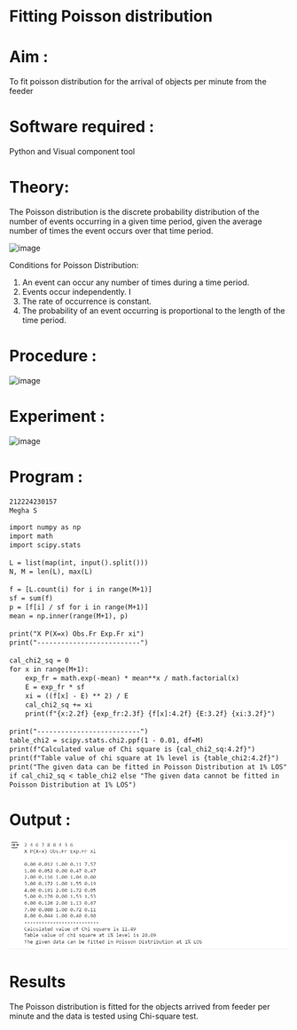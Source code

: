 # Fitting Poisson  distribution
# Aim : 

To fit poisson distribution for the arrival of objects per minute from the feeder

# Software required :  

Python and Visual component tool

# Theory:

The Poisson distribution is the discrete probability distribution of the number of events occurring in a given time period, given the average number of times the event occurs over that time period.

![image](https://user-images.githubusercontent.com/104613195/166248326-fd042076-8b0b-40c4-8b11-1d8e8fcb74db.png)

 Conditions for Poisson Distribution:

1. An event can occur any number of times during a time period.
2. Events occur independently. I
3. The rate of occurrence is constant.
4. The probability of an event occurring is proportional to the length of the time period. 
 
# Procedure :

![image](https://user-images.githubusercontent.com/104613195/166251988-d0c53205-6080-4f7b-ae4c-398178586637.png)

# Experiment :

![image](https://user-images.githubusercontent.com/103921593/230282876-f4a5afbf-cac1-4648-a1b0-c78840638a8e.png)

# Program :
```
212224230157
Megha S

```
```
import numpy as np
import math
import scipy.stats

L = list(map(int, input().split()))
N, M = len(L), max(L)

f = [L.count(i) for i in range(M+1)]
sf = sum(f)
p = [f[i] / sf for i in range(M+1)]
mean = np.inner(range(M+1), p)

print("X P(X=x) Obs.Fr Exp.Fr xi")
print("--------------------------")

cal_chi2_sq = 0
for x in range(M+1):
    exp_fr = math.exp(-mean) * mean**x / math.factorial(x)
    E = exp_fr * sf
    xi = ((f[x] - E) ** 2) / E
    cal_chi2_sq += xi
    print(f"{x:2.2f} {exp_fr:2.3f} {f[x]:4.2f} {E:3.2f} {xi:3.2f}")

print("--------------------------")
table_chi2 = scipy.stats.chi2.ppf(1 - 0.01, df=M)
print(f"Calculated value of Chi square is {cal_chi2_sq:4.2f}")
print(f"Table value of chi square at 1% level is {table_chi2:4.2f}")
print("The given data can be fitted in Poisson Distribution at 1% LOS" if cal_chi2_sq < table_chi2 else "The given data cannot be fitted in Poisson Distribution at 1% LOS")

```
 

# Output : 
![output](<Screenshot 2025-05-10 214625.png>)



# Results

The Poisson distribution is fitted for the objects arrived from feeder per minute and the data is tested using Chi-square test. 
 
